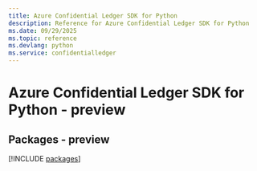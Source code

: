 ```yaml
---
title: Azure Confidential Ledger SDK for Python
description: Reference for Azure Confidential Ledger SDK for Python
ms.date: 09/29/2025
ms.topic: reference
ms.devlang: python
ms.service: confidentialledger
---
```

# Azure Confidential Ledger SDK for Python - preview
## Packages - preview
[!INCLUDE [packages](confidential-ledger-index.md)]